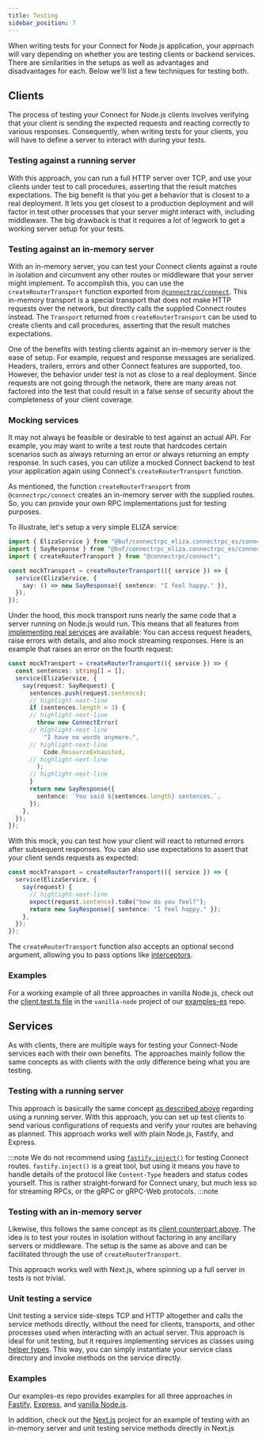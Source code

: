 ```yaml
---
title: Testing
sidebar_position: 7
---
```


When writing tests for your Connect for Node.js application, your approach will
vary depending on whether you are testing clients or backend services. There are similarities
in the setups as well as advantages and disadvantages for each. Below we'll list a few techniques for testing both.

## Clients

The process of testing your Connect for Node.js clients involves verifying that your client is sending the expected
requests and reacting correctly to various responses. Consequently, when writing tests for your clients, you will have
to define a server to interact with during your tests.

### Testing against a running server

With this approach, you can run a full HTTP server over TCP, and use your clients under test to call procedures,
asserting that the result matches expectations. The big benefit is that you get a behavior that is closest to a real
deployment. It lets you get closest to a production deployment and will factor in test other processes that your server
might interact with, including middleware. The big drawback is that it requires a lot of legwork to get a working server
setup for your tests.

### Testing against an in-memory server

With an in-memory server, you can test your Connect clients against a route in isolation and circumvent any other
routes or middleware that your server might implement. To accomplish this, you can use the `createRouterTransport`
function exported from [`@connectrpc/connect`](https://www.npmjs.com/package/@connectrpc/connect). This in-memory
transport is a special transport that does not make HTTP requests over the network, but directly calls the supplied
Connect routes instead. The `Transport` returned from `createRouterTransport` can be used to create clients and call
procedures, asserting that the result matches expectations.

One of the benefits with testing clients against an in-memory server is the ease of setup. For example, request and
response messages are serialized. Headers, trailers, errors and other Connect features are supported, too. However, the
behavior under test is not as close to a real deployment. Since requests are not going through the network, there are
many areas not factored into the test that could result in a false sense of security about the completeness of your
client coverage.

### Mocking services

It may not always be feasible or desirable to test against an actual API. For example, you may want to write a test
route that hardcodes certain scenarios such as always returning an error or always returning an empty response. In such
cases, you can utilize a mocked Connect backend to test your application again using Connect's `createRouterTransport`
function.


As mentioned, the function `createRouterTransport` from `@connectrpc/connect` creates an in-memory
server with the supplied routes. So, you can provide your own RPC implementations just for testing purposes.

To illustrate, let's setup a very simple ELIZA service:

```ts
import { ElizaService } from "@buf/connectrpc_eliza.connectrpc_es/connectrpc/eliza/v1/eliza_connect";
import { SayResponse } from "@buf/connectrpc_eliza.connectrpc_es/connectrpc/eliza/v1/eliza_pb";
import { createRouterTransport } from "@connectrpc/connect";

const mockTransport = createRouterTransport(({ service }) => {
  service(ElizaService, {
    say: () => new SayResponse({ sentence: "I feel happy." }),
  });
});
```

Under the hood, this mock transport runs nearly the same code that a server running on
Node.js would run. This means that all features from [implementing real services](../node/implementing-services.md)
are available: You can access request headers, raise errors with details, and also
mock streaming responses. Here is an example that raises an error on the fourth
request:

```ts
const mockTransport = createRouterTransport(({ service }) => {
  const sentences: string[] = [];
  service(ElizaService, {
    say(request: SayRequest) {
      sentences.push(request.sentence);
      // highlight-next-line
      if (sentences.length > 3) {
      // highlight-next-line
        throw new ConnectError(
      // highlight-next-line
          "I have no words anymore.",
      // highlight-next-line
          Code.ResourceExhausted,
      // highlight-next-line
        );
      // highlight-next-line
      }
      return new SayResponse({
        sentence: `You said ${sentences.length} sentences.`,
      });
    },
  });
});
```

With this mock, you can test how your client will react to returned errors after subsequent responses. You can also use
expectations to assert that your client sends requests as expected:

```ts
const mockTransport = createRouterTransport(({ service }) => {
  service(ElizaService, {
    say(request) {
      // highlight-next-line
      expect(request.sentence).toBe("how do you feel?");
      return new SayResponse({ sentence: "I feel happy." });
    },
  });
});
```

The `createRouterTransport` function also accepts an optional second argument, allowing you
to pass options like [interceptors](docs/web/interceptors.mdx).

### Examples

For a working example of all three approaches in vanilla Node.js, check out the [client.test.ts file](https://github.com/connectrpc/examples-es/blob/b5d3f6822330f6b7816fac697b64ed4214aabafe/vanilla-node/client.test.ts) in the `vanilla-node` project of our [examples-es](https://github.com/connectrpc/examples-es) repo.

## Services

As with clients, there are multiple ways for testing your Connect-Node services each with their own benefits. The
approaches mainly follow the same concepts as with clients with the only difference being what you are testing.

### Testing with a running server

This approach is basically the same concept [as described above](#testing-against-a-running-server) regarding using a
running server. With this approach, you can set up test clients to send various configurations of requests and verify
your routes are behaving as planned. This approach works well with plain Node.js, Fastify, and Express.

:::note
We do not recommend using [`fastify.inject()`](https://fastify.dev/docs/v1.14.x/Documentation/Testing/#testing-with-http-injection)
for testing Connect routes. `fastify.inject()` is a great tool, but using it means you have to handle details of the
protocol like `Content-Type` headers and status codes yourself. This is rather straight-forward for Connect unary,
but much less so for streaming RPCs, or the gRPC or gRPC-Web protocols.
:::note

### Testing with an in-memory server

Likewise, this follows the same concept as its [client counterpart above](#testing-against-an-in-memory-server). The
idea is to test your routes in isolation without factoring in any ancillary servers or middleware. The setup is the
same as above and can be facilitated through the use of `createRouterTransport`.

This approach works well with Next.js, where spinning up a full server in tests is not trivial.

### Unit testing a service

Unit testing a service side-steps TCP and HTTP altogether and calls the service methods directly, without the need for
clients, transports, and other processes used when interacting with an actual server. This approach is ideal
for unit testing, but it requires implementing services as classes using
[helper types](https://connectrpc.com/docs/node/implementing-services#helper-types). This way, you can simply
instantiate your service class directory and invoke methods on the service directly.

### Examples

Our examples-es repo provides examples for all three approaches in [Fastify](https://github.com/connectrpc/examples-es/blob/b5d3f6822330f6b7816fac697b64ed4214aabafe/fastify/test/connect.test.ts), [Express](https://github.com/connectrpc/examples-es/blob/b5d3f6822330f6b7816fac697b64ed4214aabafe/express/connect.test.ts), and [vanilla Node.js](https://github.com/connectrpc/examples-es/blob/b5d3f6822330f6b7816fac697b64ed4214aabafe/vanilla-node/connect.test.ts).

In addition, check out the [Next.js](https://github.com/connectrpc/examples-es/blob/6e80c5677bf650b4c40bb26e8220bcac53adb585/nextjs/__tests__/connect.test.ts) project for an example of testing with an in-memory server and unit testing service methods directly in Next.js

